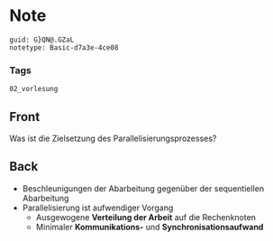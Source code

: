 # Note
```
guid: G}QN@.GZaL
notetype: Basic-d7a3e-4ce08
```

### Tags
```
02_vorlesung
```

## Front
<p><span>Was ist die Zielsetzung des
Parallelisierungsprozesses?</span>

## Back
<ul>
  <li><span>Beschleunigungen der Abarbeitung gegenüber der
  sequentiellen Abarbeitung</span>
  <li>
    <span>Parallelisierung ist aufwendiger Vorgang</span>
    <ul>
      <li><span>Ausgewogene <strong>Verteilung der Arbeit</strong>
      auf die Rechenknoten</span>
      <li><span>Minimaler <strong>Kommunikations-</strong> und
      <strong>Synchronisationsaufwand</strong></span>
    </ul>
</ul>
